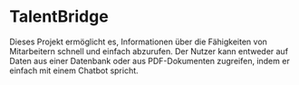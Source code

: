 # TalentBridge
Dieses Projekt ermöglicht es, Informationen über die Fähigkeiten von Mitarbeitern schnell und einfach abzurufen. Der Nutzer kann entweder auf Daten aus einer Datenbank oder aus PDF-Dokumenten zugreifen, indem er einfach mit einem Chatbot spricht.
